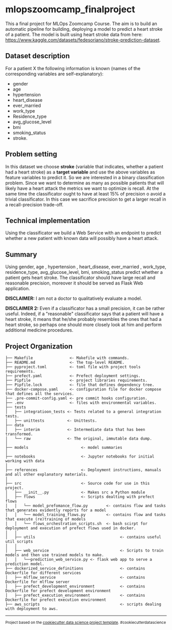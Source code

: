mlopszoomcamp_finalproject
==============================

This a final project for MLOps Zoomcamp Course.
The aim is to build an automatic pipeline for building, deploying a model to predict a heart stroke
of a patient.
The model is built using heart stroke data from
here: https://www.kaggle.com/datasets/fedesoriano/stroke-prediction-dataset.

Dataset description
-------------------
For a patient X the following information is known (names of the corresponding variables are
self-explanatory):

* gender
* age
* hypertension
* heart_disease
* ever_married
* work_type
* Residence_type
* avg_glucose_level
* bmi
* smoking_status
* stroke.

Problem setting
---------------
In this dataset we choose **stroke** (variable that indicates, whether a patient had a heart stroke)
as a **target variable** and use the above variables as feature variables to predict it.
So we are interested in a binary classification problem. Since we want to determine as many as
possible patients that will likely have a heart attack the metrics we want to optimize is recall.
At the same time the classificator ought to have at least 15% of precision o avoid a trivial
classificator. In this case we sacrifice precision to get a larger recall in a recall-precision
trade-off.

Technical implementation
------------------------
Using the classificator we build a Web Service with an endpoint to predict whether a new patient
with known data will possibly have a heart attack.

Summary
-------
Using gender, age , hypertension , heart_disease, ever_married , work_type, residence_type,
avg_glucose_level, bmi, smoking_status predict whether a patient gets heart stroke. The
classificator should have large recall and reasonable precision, moreover it should be served as
Flask Web application.

**DISCLAIMER:**  I am not a doctor to qualitatively evaluate a model.

**DISCLAIMER 2:** Even if a classificator has a small precision, it can be rather useful. Indeed, if a "reasonable" classificator says that a patient will have a heart stroke, it means that he/she probably resembles the ones that had a heart stroke, so perhaps one should more closely look at him and perform additional medicine procedures.


Project Organization
------------

    ├── Makefile                <- Makefile with commands.
    ├── README.md               <- The top-level README.
    ├── pyproject.toml          <- toml file with project tools requirements.
    ├── prefect.yaml            <- Prefect deployment settings.
    ├── Pipfile                 <- project libraries requirements.
    ├── Pipfile.lock            <- file that defines dependency tree.
    ├── docker-compose.yaml     <- configuration file for docker compose that defines all the services.
    ├── .pre-commit-config.yaml <- pre commit hooks configuration.
    ├── .env                    <- files with environmental variables.
    ├── tests
    │   ├── integratioon_tests <- Tests related to a general integration tests.
    │   ├── unittests          <- Unittests.
    ├── data
    │   ├── interim            <- Intermediate data that has been transformed.
    │   └── raw                <- The original, immutable data dump.
    │
    ├── models                       <- model summaries
    │
    ├── notebooks                    <- Jupyter notebooks for initial working with data
    │
    ├── references                   <- Deployment instructions, manuals and all other explanatory materials.
    │
    ├── src                          <- Source code for use in this project.
    │   ├── __init__.py              <- Makes src a Python module
    │   ├── flows                    <- Scripts dealting with prefect flows
    │   │   └── model_prefomance_flow.py        <- contains flow and tasks that generates evidently reports for a model
    │   │   └── model_training_flows.py         <- contains flow and tasks that execute (re)training of models
    │   │   └── flows_orchestration_scripts.sh  <- bash scirpt for deployment and execution of prefect flows used in docker.
    │   │
    │   ├── utils                                     <- contains useful util scripts
    │   │
    │   ├── web_service                               <- Scripts to train models and then use trained models to make.
    │   │   └──prediction_web_service.py <- flask web app to serve a prediction model.
    ├── dockerized_service_definitions                <- contains Dockerfile for different services
    │   ├── mlflow_service                            <- contains Dockerfile for mlflow server
    │   ├── prefect_development_environment           <- contains Dockerfile for prefect development environment
    │   ├── prefect_execution_environment             <- contains Dockerfile for prefect execution environment
    ├── aws_scripts                                   <- scripts dealing with deployment to aws.

--------

<p><small>Project based on the <a target="_blank" href="https://drivendata.github.io/cookiecutter-data-science/">cookiecutter data science project template</a>. #cookiecutterdatascience</small></p>
